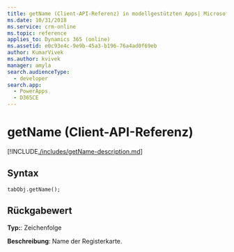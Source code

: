 ```yaml
---
title: getName (Client-API-Referenz) in modellgestützten Apps| MicrosoftDocs
ms.date: 10/31/2018
ms.service: crm-online
ms.topic: reference
applies_to: Dynamics 365 (online)
ms.assetid: e0c93e4c-9e9b-45a3-b196-76a4ad0f69eb
author: KumarVivek
ms.author: kvivek
manager: amyla
search.audienceType:
  - developer
search.app:
  - PowerApps
  - D365CE
---
```

# <a name="getname-client-api-reference"></a>getName (Client-API-Referenz)



[!INCLUDE[./includes/getName-description.md](./includes/getName-description.md)]

## <a name="syntax"></a>Syntax

`tabObj.getName();`

## <a name="return-value"></a>Rückgabewert

**Typ:**: Zeichenfolge

**Beschreibung**: Name der Registerkarte.



